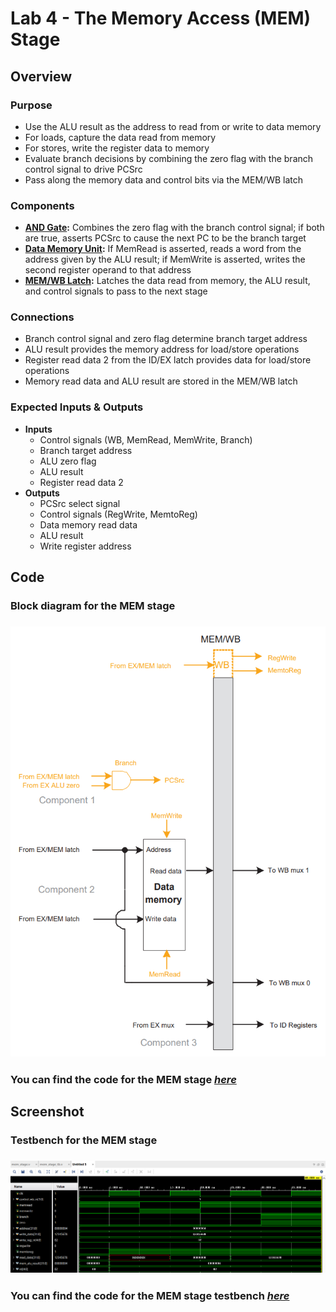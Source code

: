 # Lab 4 - The Memory Access (MEM) Stage 

## Overview
### Purpose
- Use the ALU result as the address to read from or write to data memory
- For loads, capture the data read from memory
- For stores, write the register data to memory
- Evaluate branch decisions by combining the zero flag with the branch control signal to drive PCSrc
- Pass along the memory data and control bits via the MEM/WB latch
### Components
- [**AND Gate**](https://github.com/fctanglao/ComputerArchitectureLabs/blob/main/Lab%204/and_gate.v)**:** Combines the zero flag with the branch control signal; if both are true, asserts PCSrc to cause the next PC to be the branch target
- [**Data Memory Unit**](https://github.com/fctanglao/ComputerArchitectureLabs/blob/main/Lab%204/data_memory.v)**:** If MemRead is asserted, reads a word from the address given by the ALU result; if MemWrite is asserted, writes the second register operand to that address
- [**MEM/WB Latch**](https://github.com/fctanglao/ComputerArchitectureLabs/blob/main/Lab%204/mem_wb_latch.v)**:** Latches the data read from memory, the ALU result, and control signals to pass to the next stage
### Connections
- Branch control signal and zero flag determine branch target address
- ALU result provides the memory address for load/store operations
- Register read data 2 from the ID/EX latch provides data for load/store operations
- Memory read data and ALU result are stored in the MEM/WB latch
### Expected Inputs & Outputs
- **Inputs**
  - Control signals (WB, MemRead, MemWrite, Branch)
  - Branch target address
  - ALU zero flag
  - ALU result
  - Register read data 2
- **Outputs**
  - PCSrc select signal
  - Control signals (RegWrite, MemtoReg)
  - Data memory read data
  - ALU result
  - Write register address

## Code
### Block diagram for the MEM stage
### ![Block diagram](https://github.com/fctanglao/ComputerArchitectureLabs/blob/main/Lab%204/mem%20stage%20block%20diagram.png)
### You can find the code for the MEM stage [*here*](https://github.com/fctanglao/ComputerArchitectureLabs/blob/main/Lab%204/mem_stage.v)

## Screenshot
### Testbench for the MEM stage
### ![Testbench](https://github.com/fctanglao/ComputerArchitectureLabs/blob/main/Lab%204/mem%20stage%20testbench.png)
### You can find the code for the MEM stage testbench [*here*](https://github.com/fctanglao/ComputerArchitectureLabs/blob/main/Lab%204/mem_stage_tb.v)

